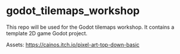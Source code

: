 # godot_tilemaps_workshop
This repo will be used for the Godot tilemaps workshop. It contains a template 2D game Godot project.

Assets: 
https://cainos.itch.io/pixel-art-top-down-basic
